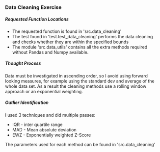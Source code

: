 ### Data Cleaning Exercise

##### Requested Function Locations
* The requested function is found in 'src.data_cleaning'
* The test found in 'test.test_data_cleaning' performs the data cleaning and checks whether they are within the specified bounds
* The module 'src.data_utils' contains all the extra methods required without Pandas and Numpy available.   

##### Thought Process
 Data must be investigated in ascending order, so I avoid using forward looking measures, for example using the standard dev and average of the whole data set. As a result the cleaning methods use a rolling window approach or an exponential weighting.


##### Outlier Identification
I used 3 techniques and did multiple passes:
* IQR - inter quartile range
* MAD - Mean absolute deviation
* EWZ - Exponentially weighted Z-Score 

The parameters used for each method can be found in 'src.data_cleaning'
 
 
    
